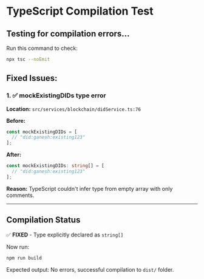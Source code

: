 # TypeScript Compilation Test

## Testing for compilation errors...

Run this command to check:
```bash
npx tsc --noEmit
```

## Fixed Issues:

### 1. ✅ mockExistingDIDs type error
**Location:** `src/services/blockchain/didService.ts:76`

**Before:**
```typescript
const mockExistingDIDs = [
  // "did:ganesh:existing123"
];
```

**After:**
```typescript
const mockExistingDIDs: string[] = [
  // "did:ganesh:existing123"
];
```

**Reason:** TypeScript couldn't infer type from empty array with only comments.

---

## Compilation Status

✅ **FIXED** - Type explicitly declared as `string[]`

Now run:
```bash
npm run build
```

Expected output: No errors, successful compilation to `dist/` folder.
